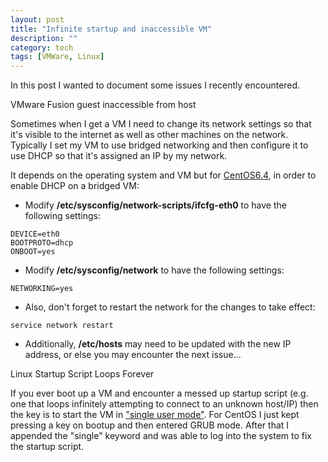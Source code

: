 ```yaml
---
layout: post
title: "Infinite startup and inaccessible VM"
description: ""
category: tech
tags: [VMWare, Linux]
---
```



In this post I wanted to document some issues I recently encountered. 

<div class="mSpotlight">VMware Fusion guest inaccessible from host</div>

Sometimes when I get a VM I need to change its network settings so that
it's visible to the internet as well as other machines on the network. 
Typically I set my VM to use bridged networking and then configure it to use
DHCP so that it's assigned an IP by my network.

It depends on the operating system and VM but for <a href="http://www.centos.org/docs/5/html/Deployment_Guide-en-US/s1-dhcp-configuring-client.html">CentOS6.4</a>, in order to enable DHCP on a bridged VM:

* Modify <b>/etc/sysconfig/network-scripts/ifcfg-eth0</b> to have the following
settings:

<pre class="prettyprint">
<code class="bash">DEVICE=eth0
BOOTPROTO=dhcp
ONBOOT=yes
</code></pre>

* Modify  <b>/etc/sysconfig/network</b> to have the following settings:

<pre class="prettyprint">
<code class="bash">NETWORKING=yes
</code></pre>

* Also, don't forget to restart the network for the changes to take effect:

<pre class="prettyprint">
<code class="bash">service network restart
</code></pre>

* Additionally, <b>/etc/hosts</b> may need to be updated with the new IP address,
or else you may encounter the next issue...

<div class="mSpotlight">Linux Startup Script Loops Forever</div>

If you ever boot up a VM and encounter a messed up startup script (e.g.
one that loops infinitely attempting to connect to an unknown host/IP) then
the key is to start the VM in <a href="http://www.centos.org/docs/5/html/Installation_Guide-en-US/s1-rescuemode-booting-single.html" target="_blank">"single user mode"</a>. For CentOS I just kept
pressing a key on bootup and then entered GRUB mode. After that I appended
the "single" keyword and was able to log into the system to fix the startup script.
